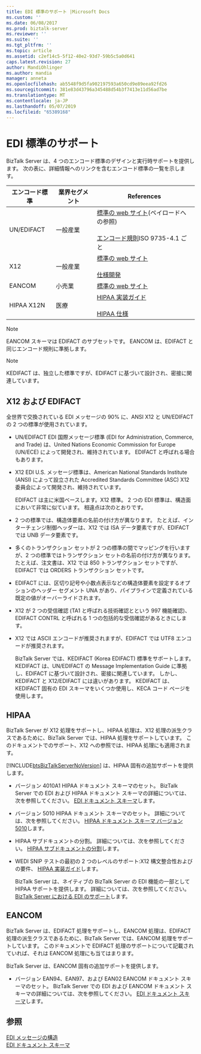```yaml
---
title: EDI 標準のサポート |Microsoft Docs
ms.custom: ''
ms.date: 06/08/2017
ms.prod: biztalk-server
ms.reviewer: ''
ms.suite: ''
ms.tgt_pltfrm: ''
ms.topic: article
ms.assetid: c2ef14c5-5f12-40e2-93d7-59b5c5a0d641
caps.latest.revision: 27
author: MandiOhlinger
ms.author: mandia
manager: anneta
ms.openlocfilehash: ab5548f9d5fa902197593a650cd9e89eea92fd26
ms.sourcegitcommit: 381e83d43796a345488d54b3f7413e11d56ad7be
ms.translationtype: MT
ms.contentlocale: ja-JP
ms.lasthandoff: 05/07/2019
ms.locfileid: "65389168"
---
```

# <a name="edi-standards-support"></a>EDI 標準のサポート
BizTalk Server は、4 つのエンコード標準のデザインと実行時サポートを提供します。 次の表に、詳細情報へのリンクを含むエンコード標準の一覧を示します。  
  
|エンコード標準|業界セグメント|References|  
|-----------------------|----------------------|----------------|  
|UN/EDIFACT|一般産業|[標準の web サイト](http://go.microsoft.com/fwlink/?LinkId=77532)(ペイロードへの参照)<br /><br /> [エンコード規則](http://go.microsoft.com/fwlink/?LinkId=77534)ISO 9735-4.1 ごと|  
|X12|一般産業|[標準の web サイト](http://go.microsoft.com/fwlink/?LinkID=28673)<br /><br /> [仕様開発](http://go.microsoft.com/fwlink/?LinkId=77535)|  
|EANCOM|小売業|[標準の web サイト](http://go.microsoft.com/fwlink/?LinkId=92861)|  
|HIPAA X12N|医療|[HIPAA 実装ガイド](http://go.microsoft.com/fwlink/?LinkId=77541)<br /><br /> [HIPAA 仕様](http://go.microsoft.com/fwlink/?LinkId=77542)|  
  
> [!NOTE]
>  EANCOM スキーマは EDIFACT のサブセットです。 EANCOM は、EDIFACT と同じエンコード規則に準拠します。  
  
> [!NOTE]
>  KEDIFACT は、独立した標準ですが、EDIFACT に基づいて設計され、密接に関連しています。  
  
## <a name="x12-and-edifact"></a>X12 および EDIFACT  
 全世界で交換されている EDI メッセージの 90% に、ANSI X12 と UN/EDIFACT の 2 つの標準が使用されています。  
  
- UN/EDIFACT EDI 国際メッセージ標準 (EDI for Administration, Commerce, and Trade) は、United Nations Economic Commission for Europe (UN/ECE) によって開発され、維持されています。 EDIFACT と呼ばれる場合もあります。  
  
- X12 EDI U.S. メッセージ標準は、American National Standards Institute (ANSI) によって設立された Accredited Standards Committee (ASC) X12 委員会によって開発され、維持されています。  
  
  EDIFACT は主に米国ベースします。X12 標準。 2 つの EDI 標準は、構造面において非常に似ています。 相違点は次のとおりです。  
  
- 2 つの標準では、構造体要素の名前の付け方が異なります。 たとえば、インターチェンジ制御ヘッダーは、X12 では ISA データ要素ですが、EDIFACT では UNB データ要素です。  
  
- 多くのトランザクション セットが 2 つの標準の間でマッピングを行いますが、2 つの標準ではトランザクション セットの名前の付け方が異なります。 たとえば、注文書は、X12 では 850 トランザクション セットですが、EDIFACT では ORDERS トランザクション セットです。  
  
- EDIFACT には、区切り記号や小数点表示などの構造体要素を設定するオプションのヘッダー セグメント UNA があり、パイプラインで定義されている既定の値がオーバーライドされます。  
  
- X12 が 2 つの受信確認 (TA1 と呼ばれる技術確認とという 997 機能確認)、EDIFACT CONTRL と呼ばれる 1 つの包括的な受信確認があるときにします。  
  
- X12 では ASCII エンコードが推奨されますが、EDIFACT では UTF8 エンコードが推奨されます。  
  
  BizTalk Server では、KEDIFACT (Korea EDIFACT) 標準をサポートします。 KEDIFACT は、UN/EDIFACT の Message Implementation Guide に準拠し、EDIFACT に基づいて設計され、密接に関連しています。 しかし、KEDIFACT と X12/EDIFACT には違いがあります。 KEDIFACT は、KEDIFACT 固有の EDI スキーマをいくつか使用し、KECA コード ページを使用します。  
  
## <a name="hipaa"></a>HIPAA  
 BizTalk Server が X12 処理をサポートし、HIPAA 処理は、X12 処理の派生クラスであるために、BizTalk Server では、HIPAA 処理をサポートしています。 このドキュメントでのサポート、X12 への参照では、HIPAA 処理にも適用されます。  
  
 [!INCLUDE[btsBizTalkServerNoVersion](../includes/btsbiztalkservernoversion-md.md)] は、HIPAA 固有の追加サポートを提供します。  
  
- バージョン 4010A1 HIPAA ドキュメント スキーマのセット。 BizTalk Server での EDI および HIPAA ドキュメント スキーマの詳細については、次を参照してください。 [EDI ドキュメント スキーマ](../core/edi-document-schemas.md)します。  
  
- バージョン 5010 HIPAA ドキュメント スキーマのセット。 詳細については、次を参照してください。 [HIPAA ドキュメント スキーマ バージョン 5010](../core/hipaa-document-schema-version-5010.md)します。  
  
- HIPAA サブドキュメントの分割。 詳細については、次を参照してください。 [HIPAA サブドキュメントの分割](../core/splitting-hipaa-subdocuments.md)します。  
  
- WEDI SNIP テストの最初の 2 つのレベルのサポート:X12 構文整合性およびの要件、 [HIPAA 実装ガイド](http://go.microsoft.com/fwlink/?LinkId=77541)します。  
  
  BizTalk Server は、ネイティブの BizTalk Server の EDI 機能の一部として HIPAA サポートを提供します。 詳細については、次を参照してください。 [BizTalk Server における EDI のサポート](../core/edi-support-in-biztalk-server2.md)します。  
  
## <a name="eancom"></a>EANCOM  
 BizTalk Server は、EDIFACT 処理をサポートし、EANCOM 処理は、EDIFACT 処理の派生クラスであるために、BizTalk Server では、EANCOM 処理をサポートしています。 このドキュメントで EDIFACT 処理のサポートについて記載されていれば、それは EANCOM 処理にも当てはまります。  
  
 BizTalk Server は、EANCOM 固有の追加サポートを提供します。  
  
-   バージョン EAN94、EAN97、および EAN02 EANCOM ドキュメント スキーマのセット。 BizTalk Server での EDI および EANCOM ドキュメント スキーマの詳細については、次を参照してください。 [EDI ドキュメント スキーマ](../core/edi-document-schemas.md)します。  
  
## <a name="see-also"></a>参照  
 [EDI メッセージの構造](../core/edi-message-structure.md)   
 [EDI ドキュメント スキーマ](../core/edi-document-schemas.md)